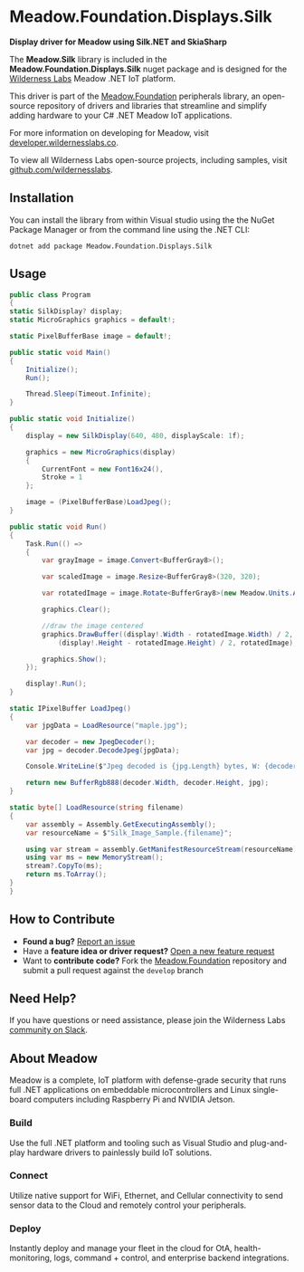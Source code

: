 # Meadow.Foundation.Displays.Silk

**Display driver for Meadow using Silk.NET and SkiaSharp**

The **Meadow.Silk** library is included in the **Meadow.Foundation.Displays.Silk** nuget package and is designed for the [Wilderness Labs](www.wildernesslabs.co) Meadow .NET IoT platform.

This driver is part of the [Meadow.Foundation](https://developer.wildernesslabs.co/Meadow/Meadow.Foundation/) peripherals library, an open-source repository of drivers and libraries that streamline and simplify adding hardware to your C# .NET Meadow IoT applications.

For more information on developing for Meadow, visit [developer.wildernesslabs.co](http://developer.wildernesslabs.co/).

To view all Wilderness Labs open-source projects, including samples, visit [github.com/wildernesslabs](https://github.com/wildernesslabs/).

## Installation

You can install the library from within Visual studio using the the NuGet Package Manager or from the command line using the .NET CLI:

`dotnet add package Meadow.Foundation.Displays.Silk`
## Usage

```csharp
public class Program
{
static SilkDisplay? display;
static MicroGraphics graphics = default!;

static PixelBufferBase image = default!;

public static void Main()
{
    Initialize();
    Run();

    Thread.Sleep(Timeout.Infinite);
}

public static void Initialize()
{
    display = new SilkDisplay(640, 480, displayScale: 1f);

    graphics = new MicroGraphics(display)
    {
        CurrentFont = new Font16x24(),
        Stroke = 1
    };

    image = (PixelBufferBase)LoadJpeg();
}

public static void Run()
{
    Task.Run(() =>
    {
        var grayImage = image.Convert<BufferGray8>();

        var scaledImage = image.Resize<BufferGray8>(320, 320);

        var rotatedImage = image.Rotate<BufferGray8>(new Meadow.Units.Angle(60));

        graphics.Clear();

        //draw the image centered
        graphics.DrawBuffer((display!.Width - rotatedImage.Width) / 2,
            (display!.Height - rotatedImage.Height) / 2, rotatedImage);

        graphics.Show();
    });

    display!.Run();
}

static IPixelBuffer LoadJpeg()
{
    var jpgData = LoadResource("maple.jpg");

    var decoder = new JpegDecoder();
    var jpg = decoder.DecodeJpeg(jpgData);

    Console.WriteLine($"Jpeg decoded is {jpg.Length} bytes, W: {decoder.Width}, H: {decoder.Height}");

    return new BufferRgb888(decoder.Width, decoder.Height, jpg);
}

static byte[] LoadResource(string filename)
{
    var assembly = Assembly.GetExecutingAssembly();
    var resourceName = $"Silk_Image_Sample.{filename}";

    using var stream = assembly.GetManifestResourceStream(resourceName);
    using var ms = new MemoryStream();
    stream?.CopyTo(ms);
    return ms.ToArray();
}
}
```
## How to Contribute

- **Found a bug?** [Report an issue](https://github.com/WildernessLabs/Meadow_Issues/issues)
- Have a **feature idea or driver request?** [Open a new feature request](https://github.com/WildernessLabs/Meadow_Issues/issues)
- Want to **contribute code?** Fork the [Meadow.Foundation](https://github.com/WildernessLabs/Meadow.Foundation) repository and submit a pull request against the `develop` branch


## Need Help?

If you have questions or need assistance, please join the Wilderness Labs [community on Slack](http://slackinvite.wildernesslabs.co/).
## About Meadow

Meadow is a complete, IoT platform with defense-grade security that runs full .NET applications on embeddable microcontrollers and Linux single-board computers including Raspberry Pi and NVIDIA Jetson.

### Build

Use the full .NET platform and tooling such as Visual Studio and plug-and-play hardware drivers to painlessly build IoT solutions.

### Connect

Utilize native support for WiFi, Ethernet, and Cellular connectivity to send sensor data to the Cloud and remotely control your peripherals.

### Deploy

Instantly deploy and manage your fleet in the cloud for OtA, health-monitoring, logs, command + control, and enterprise backend integrations.


